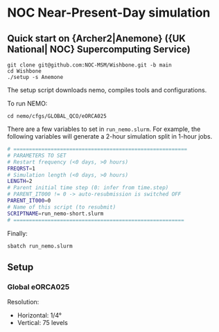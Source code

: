 # NOC Near-Present-Day simulation

## Quick start on {Archer2|Anemone} ({UK National| NOC} Supercomputing Service)
```shell
git clone git@github.com:NOC-MSM/Wishbone.git -b main
cd Wishbone
./setup -s Anemone
```
The setup script downloads nemo, compiles tools and configurations.

To run NEMO:
```shell
cd nemo/cfgs/GLOBAL_QCO/eORCA025
```

There are a few variables to set in `run_nemo.slurm`. For example, the following variables will generate a 2-hour simulation split in 1-hour jobs.
```bash
# ========================================================
# PARAMETERS TO SET
# Restart frequency (<0 days, >0 hours)
FREQRST=1
# Simulation length (<0 days, >0 hours)
LENGTH=2
# Parent initial time step (0: infer from time.step)
# PARENT_IT000 != 0 -> auto-resubmission is switched OFF
PARENT_IT000=0
# Name of this script (to resubmit)
SCRIPTNAME=run_nemo-short.slurm
# =======================================================
```
Finally:
```shell
sbatch run_nemo.slurm
```




## Setup
### Global eORCA025
Resolution:
- Horizontal: 1/4°
- Vertical: 75 levels

